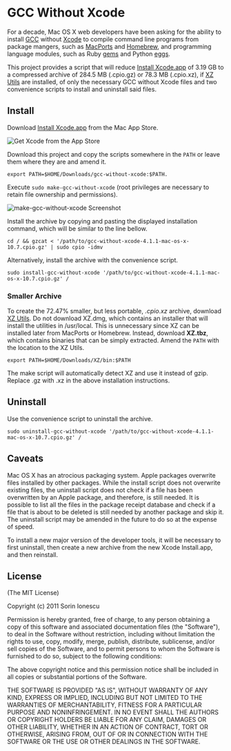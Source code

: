 # GCC Without Xcode

For a decade, Mac OS X web developers have been asking for the ability to install [GCC](http://gcc.gnu.org) without [Xcode](http://developer.apple.com/technologies/tools/) to compile command line programs from package mangers, such as [MacPorts](http://www.macports.org) and [Homebrew](http://mxcl.github.com/homebrew/), and programming language modules, such as Ruby [gems](http://rubygems.org) and Python [eggs](http://pypi.python.org). 

This project provides a script that will reduce [Install Xcode.app](http://itunes.apple.com/us/app/xcode/id448457090?mt=12) of 3.19 GB to a compressed archive of 284.5 MB (.cpio.gz) or 78.3 MB (.cpio.xz), if [XZ Utils](http://tukaani.org/xz/) are installed, of only the necessary GCC without Xcode files and two convenience scripts to install and uninstall said files.

## Install

Download [Install Xcode.app](http://itunes.apple.com/us/app/xcode/id448457090?mt=12) from the Mac App Store.

![Get Xcode from the App Store](http://i.imgur.com/zcRkN.jpg)

Download this project and copy the scripts somewhere in the `PATH` or leave them where they are and amend it.

    export PATH=$HOME/Downloads/gcc-without-xcode:$PATH.

Execute `sudo make-gcc-without-xcode` (root privileges are necessary to retain file ownership and permissions). 

![make-gcc-without-xcode Screenshot](http://i.imgur.com/snjn8.png)

Install the archive by copying and pasting the displayed installation command, which will be similar to the line bellow.

    cd / && gzcat < '/path/to/gcc-without-xcode-4.1.1-mac-os-x-10.7.cpio.gz' | sudo cpio -idmv

Alternatively, install the archive with the convenience script. 

    sudo install-gcc-without-xcode '/path/to/gcc-without-xcode-4.1.1-mac-os-x-10.7.cpio.gz' /

### Smaller Archive

To create the 72.47% smaller, but less portable, _.cpio.xz_ archive, download [XZ Utils](http://afb.users.sourceforge.net/xz/). Do not download XZ.dmg, which contains an installer that will install the utilities in /usr/local. This is unnecessary since XZ can be installed later from MacPorts or Homebrew. Instead, download **XZ.tbz**, which contains binaries that can be simply extracted. Amend the `PATH` with the location to the XZ Utils.

    export PATH=$HOME/Downloads/XZ/bin:$PATH

  The make script will automatically detect XZ and use it instead of gzip. Replace .gz with .xz in the above installation instructions.

## Uninstall

Use the convenience script to uninstall the archive.

    sudo uninstall-gcc-without-xcode '/path/to/gcc-without-xcode-4.1.1-mac-os-x-10.7.cpio.gz' /

## Caveats

Mac OS X has an atrocious packaging system. Apple packages overwrite files installed by other packages. While the install script does not overwrite existing files, the uninstall script does not check if a file has been overwritten by an Apple package, and therefore, is still needed. It is possible to list all the files in the package receipt database and check if a file that is about to be deleted is still needed by another package and skip it. The uninstall script may be amended in the future to do so at the expense of speed.

To install a new major version of the developer tools, it will be necessary to first uninstall, then create a new archive from the new Xcode Install.app, and then reinstall.

## License

(The MIT License)

Copyright (c) 2011 Sorin Ionescu

Permission is hereby granted, free of charge, to any person obtaining a copy of this software and associated documentation files (the "Software"), to deal in the Software without restriction, including without limitation the rights to use, copy, modify, merge, publish, distribute, sublicense, and/or sell copies of the Software, and to permit persons to whom the Software is furnished to do so, subject to the following conditions:

The above copyright notice and this permission notice shall be included in all copies or substantial portions of the Software.

THE SOFTWARE IS PROVIDED "AS IS", WITHOUT WARRANTY OF ANY KIND, EXPRESS OR IMPLIED, INCLUDING BUT NOT LIMITED TO THE WARRANTIES OF MERCHANTABILITY, FITNESS FOR A PARTICULAR PURPOSE AND NONINFRINGEMENT. IN NO EVENT SHALL THE AUTHORS OR COPYRIGHT HOLDERS BE LIABLE FOR ANY CLAIM, DAMAGES OR OTHER LIABILITY, WHETHER IN AN ACTION OF CONTRACT, TORT OR OTHERWISE, ARISING FROM, OUT OF OR IN CONNECTION WITH THE SOFTWARE OR THE USE OR OTHER DEALINGS IN THE SOFTWARE.

